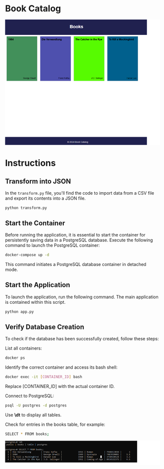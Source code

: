 # Book Catalog
<img src="https://github.com/denisepostl/BookGUI/blob/main/static/screen.png">

# Instructions

## Transform into JSON

In the `transform.py` file, you'll find the code to import data from a CSV file and export its contents into a JSON file.

````
python transform.py
````

## Start the Container
Before running the application, it is essential to start the container for persistently saving data in a PostgreSQL database. Execute the following command to launch the PostgreSQL container:

```bash
docker-compose up -d
```
This command initiates a PostgreSQL database container in detached mode.

## Start the Application
To launch the application, run the following command. The main application is contained within this script.

````bash
python app.py
````

## Verify Database Creation

To check if the database has been successfully created, follow these steps:

List all containers:

```bash
docker ps
```

Identify the correct container and access its bash shell:

```bash
docker exec -it [CONTAINER_ID] bash
```
Replace [CONTAINER_ID] with the actual container ID.

Connect to PostgreSQL:
```bash
psql -U postgres -d postgres
```

Use **\dt** to display all tables.

Check for entries in the books table, for example:

```bash
SELECT * FROM books;
```
<img src="https://github.com/denisepostl/BookGUI/blob/main/static/check.png">




